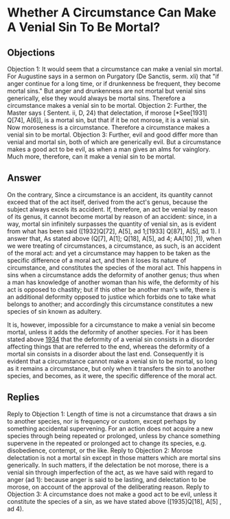# Whether A Circumstance Can Make A Venial Sin To Be Mortal?
## Objections
Objection 1: It would seem that a circumstance can make a venial sin mortal. For Augustine says in a sermon on Purgatory (De Sanctis, serm. xli) that "if anger continue for a long time, or if drunkenness be frequent, they become mortal sins." But anger and drunkenness are not mortal but venial sins generically, else they would always be mortal sins. Therefore a circumstance makes a venial sin to be mortal.
Objection 2: Further, the Master says ( Sentent. ii, D, 24) that delectation, if morose [*See[1931] Q[74], A[6]], is a mortal sin, but that if it be not morose, it is a venial sin. Now moroseness is a circumstance. Therefore a circumstance makes a venial sin to be mortal.
Objection 3: Further, evil and good differ more than venial and mortal sin, both of which are generically evil. But a circumstance makes a good act to be evil, as when a man gives an alms for vainglory. Much more, therefore, can it make a venial sin to be mortal.
## Answer
On the contrary, Since a circumstance is an accident, its quantity cannot exceed that of the act itself, derived from the act's genus, because the subject always excels its accident. If, therefore, an act be venial by reason of its genus, it cannot become mortal by reason of an accident: since, in a way, mortal sin infinitely surpasses the quantity of venial sin, as is evident from what has been said ([1932]Q[72], A[5], ad 1;[1933] Q[87], A[5], ad 1).
I answer that, As stated above (Q[7], A[1]; Q[18], A[5], ad 4; AA[10] ,11), when we were treating of circumstances, a circumstance, as such, is an accident of the moral act: and yet a circumstance may happen to be taken as the specific difference of a moral act, and then it loses its nature of circumstance, and constitutes the species of the moral act. This happens in sins when a circumstance adds the deformity of another genus; thus when a man has knowledge of another woman than his wife, the deformity of his act is opposed to chastity; but if this other be another man's wife, there is an additional deformity opposed to justice which forbids one to take what belongs to another; and accordingly this circumstance constitutes a new species of sin known as adultery.

It is, however, impossible for a circumstance to make a venial sin become mortal, unless it adds the deformity of another species. For it has been stated above [1934](A[1]) that the deformity of a venial sin consists in a disorder affecting things that are referred to the end, whereas the deformity of a mortal sin consists in a disorder about the last end. Consequently it is evident that a circumstance cannot make a venial sin to be mortal, so long as it remains a circumstance, but only when it transfers the sin to another species, and becomes, as it were, the specific difference of the moral act.
## Replies
Reply to Objection 1: Length of time is not a circumstance that draws a sin to another species, nor is frequency or custom, except perhaps by something accidental supervening. For an action does not acquire a new species through being repeated or prolonged, unless by chance something supervene in the repeated or prolonged act to change its species, e.g. disobedience, contempt, or the like.
Reply to Objection 2: Morose delectation is not a mortal sin except in those matters which are mortal sins generically. In such matters, if the delectation be not morose, there is a venial sin through imperfection of the act, as we have said with regard to anger (ad 1): because anger is said to be lasting, and delectation to be morose, on account of the approval of the deliberating reason.
Reply to Objection 3: A circumstance does not make a good act to be evil, unless it constitute the species of a sin, as we have stated above ([1935]Q[18], A[5] , ad 4).